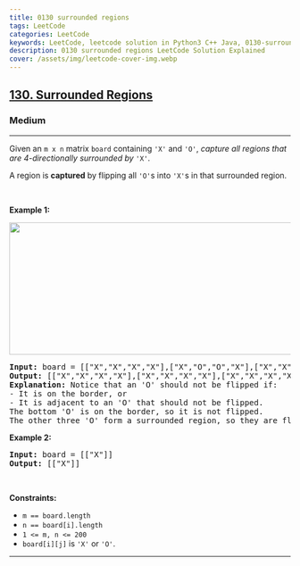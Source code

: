 ```yaml
---
title: 0130 surrounded regions
tags: LeetCode
categories: LeetCode
keywords: LeetCode, leetcode solution in Python3 C++ Java, 0130-surrounded-regions solution
description: 0130 surrounded regions LeetCode Solution Explained
cover: /assets/img/leetcode-cover-img.webp
---
```



<h2><a href="https://leetcode.com/problems/surrounded-regions">130. Surrounded Regions</a></h2><h3>Medium</h3><hr><p>Given an <code>m x n</code> matrix <code>board</code> containing <code>&#39;X&#39;</code> and <code>&#39;O&#39;</code>, <em>capture all regions that are 4-directionally&nbsp;surrounded by</em> <code>&#39;X&#39;</code>.</p>

<p>A region is <strong>captured</strong> by flipping all <code>&#39;O&#39;</code>s into <code>&#39;X&#39;</code>s in that surrounded region.</p>

<p>&nbsp;</p>
<p><strong class="example">Example 1:</strong></p>
<img alt="" src="https://assets.leetcode.com/uploads/2021/02/19/xogrid.jpg" style="width: 550px; height: 237px;" />
<pre>
<strong>Input:</strong> board = [[&quot;X&quot;,&quot;X&quot;,&quot;X&quot;,&quot;X&quot;],[&quot;X&quot;,&quot;O&quot;,&quot;O&quot;,&quot;X&quot;],[&quot;X&quot;,&quot;X&quot;,&quot;O&quot;,&quot;X&quot;],[&quot;X&quot;,&quot;O&quot;,&quot;X&quot;,&quot;X&quot;]]
<strong>Output:</strong> [[&quot;X&quot;,&quot;X&quot;,&quot;X&quot;,&quot;X&quot;],[&quot;X&quot;,&quot;X&quot;,&quot;X&quot;,&quot;X&quot;],[&quot;X&quot;,&quot;X&quot;,&quot;X&quot;,&quot;X&quot;],[&quot;X&quot;,&quot;O&quot;,&quot;X&quot;,&quot;X&quot;]]
<strong>Explanation:</strong> Notice that an &#39;O&#39; should not be flipped if:
- It is on the border, or
- It is adjacent to an &#39;O&#39; that should not be flipped.
The bottom &#39;O&#39; is on the border, so it is not flipped.
The other three &#39;O&#39; form a surrounded region, so they are flipped.
</pre>

<p><strong class="example">Example 2:</strong></p>

<pre>
<strong>Input:</strong> board = [[&quot;X&quot;]]
<strong>Output:</strong> [[&quot;X&quot;]]
</pre>

<p>&nbsp;</p>
<p><strong>Constraints:</strong></p>

<ul>
	<li><code>m == board.length</code></li>
	<li><code>n == board[i].length</code></li>
	<li><code>1 &lt;= m, n &lt;= 200</code></li>
	<li><code>board[i][j]</code> is <code>&#39;X&#39;</code> or <code>&#39;O&#39;</code>.</li>
</ul>


---


